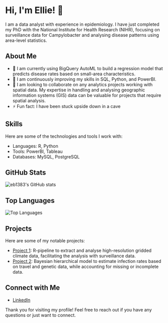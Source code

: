 # Hi, I'm Ellie! 👋

I am a data analyst with experience in epidemiology. I have just completed my PhD with the National Institute for Health Research (NIHR), focusing on surveillance data for Campylobacter and analysing disease patterns using area-level statistics. 

## About Me

- 🔭 I am currently using BigQuery AutoML to build a regression model that predicts disease rates based on small-area characteristics.
- 🌱 I am continuously improving my skills in SQL, Python, and PowerBI.
- 👯 I am looking to collaborate on any analytics projects working with spatial data. My expertise in handling and analysing geographic information systems (GIS) data can be valuable for projects that require spatial analysis.
- ⚡ Fun fact: I have been stuck upside down in a cave 

## Skills

Here are some of the technologies and tools I work with:

- Languages: R, Python
- Tools: PowerBI, Tableau
- Databases: MySQL, PostgreSQL

## GitHub Stats

![eb1383's GitHub stats](https://github-readme-stats.vercel.app/api?username=eb1383&show_icons=true&theme=radical)

## Top Languages

![Top Languages](https://github-readme-stats.vercel.app/api/top-langs/?username=eb1383&layout=compact&theme=radical)

## Projects

Here are some of my notable projects:

- [Project 1](https://github.com/eb1383/LoadNetCDF): R-pipeline to extract and analyse high-resolution gridded climate data, facilitating the analysis with surveillance data.
- [Project 2](https://github.com/eb1383/MCMC): Bayesian hierarchical model to estimate infection rates based on travel and genetic data, while accounting for missing or incomplete data.

## Connect with Me

- [LinkedIn](https://www.linkedin.com/in/ellie-brown-306143336/)

Thank you for visiting my profile! Feel free to reach out if you have any questions or just want to connect.


